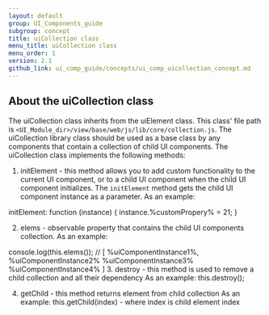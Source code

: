 ```yaml
---
layout: default
group: UI_Components_guide
subgroup: concept
title: uiCollection class
menu_title: uiCollection class
menu_order: 1
version: 2.1
github_link: ui_comp_guide/concepts/ui_comp_uicollection_concept.md
---
```


## About the uiCollection class

The uiCollection class inherits from the uiElement class. This class' file path is `<UI_Module_dir>/view/base/web/js/lib/core/collection.js`. The uiCollection library class should be used as a base class by any components that contain a collection of child UI components. The uiCollection class implements the following methods:

1. initElement - this method allows you to add custom functionality to the current UI component, or to a child UI component when the child UI component initializes. The `initElement` method gets the child UI component instance as a parameter.
As an example:

initElement: function (instance) {
instance.%customPropery% = 21;
}

2. elems - observable property that contains the child UI components collection.
As an example:

console.log(this.elems());
// [
%uiComponentInstance1%,
%uiComponentInstance2%
%uiComponentInstance3%
%uiComponentInstance4%
]
3. destroy - this method is used to remove a child collection and all their dependency
As an example:
this.destroy();

4. getChild - this method returns element from child collection
As an example:
this.getChild(index) - where index is child element index
